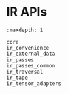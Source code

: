 # IR APIs

```{toctree}
:maxdepth: 1

core
ir_convenience
ir_external_data
ir_passes
ir_passes_common
ir_traversal
ir_tape
ir_tensor_adapters
```
